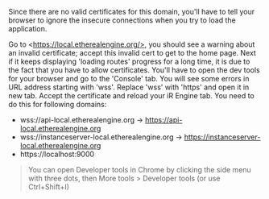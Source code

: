Since there are no valid certificates for this domain, you'll have to tell your browser to ignore the insecure connections when you try to load the application.

Go to \<https://local.etherealengine.org/>, you should see a warning about an invalid certificate; accept this invalid cert to get to the home page. Next if it keeps displaying 'loading routes' progress for a long time, it is due to the fact that you have to allow certificates. You'll have to open the dev tools for your browser and go to the 'Console' tab. You will see some errors in URL address starting with 'wss'. Replace 'wss' with 'https' and open it in new tab. Accept the certificate and reload your iR Engine tab. You need to do this for following domains:

- wss://api-local.etherealengine.org -> https://api-local.etherealengine.org
- wss://instanceserver-local.etherealengine.org -> https://instanceserver-local.etherealengine.org
- https://localhost:9000

> You can open Developer tools in Chrome by clicking the side menu with three dots, then More tools > Developer tools (or use Ctrl+Shift+I)
